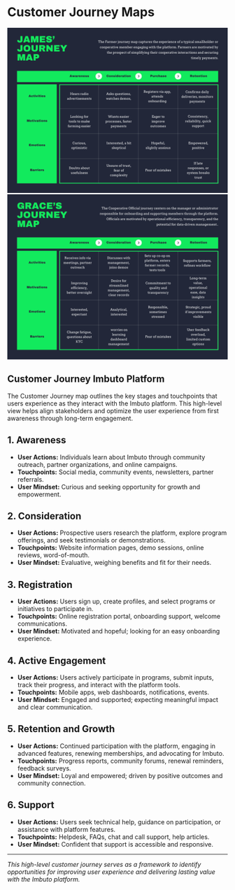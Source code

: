 # Customer Journey Maps

![Farmer Persona](./images/fjm.png)
![Farmer Persona](./images/cjm.png)

## Customer Journey Imbuto Platform

The Customer Journey map outlines the key stages and touchpoints that users experience as they interact with the Imbuto platform. This high-level view helps align stakeholders and optimize the user experience from first awareness through long-term engagement.

## 1. Awareness
- **User Actions:** Individuals learn about Imbuto through community outreach, partner organizations, and online campaigns.
- **Touchpoints:** Social media, community events, newsletters, partner referrals.
- **User Mindset:** Curious and seeking opportunity for growth and empowerment.

## 2. Consideration
- **User Actions:** Prospective users research the platform, explore program offerings, and seek testimonials or demonstrations.
- **Touchpoints:** Website information pages, demo sessions, online reviews, word-of-mouth.
- **User Mindset:** Evaluative, weighing benefits and fit for their needs.

## 3. Registration
- **User Actions:** Users sign up, create profiles, and select programs or initiatives to participate in.
- **Touchpoints:** Online registration portal, onboarding support, welcome communications.
- **User Mindset:** Motivated and hopeful; looking for an easy onboarding experience.

## 4. Active Engagement
- **User Actions:** Users actively participate in programs, submit inputs, track their progress, and interact with the platform tools.
- **Touchpoints:** Mobile apps, web dashboards, notifications, events.
- **User Mindset:** Engaged and supported; expecting meaningful impact and clear communication.

## 5. Retention and Growth
- **User Actions:** Continued participation with the platform, engaging in advanced features, renewing memberships, and advocating for Imbuto.
- **Touchpoints:** Progress reports, community forums, renewal reminders, feedback surveys.
- **User Mindset:** Loyal and empowered; driven by positive outcomes and community connection.

## 6. Support
- **User Actions:** Users seek technical help, guidance on participation, or assistance with platform features.
- **Touchpoints:** Helpdesk, FAQs, chat and call support, help articles.
- **User Mindset:** Confident that support is accessible and responsive.

---

*This high-level customer journey serves as a framework to identify opportunities for improving user experience and delivering lasting value with the Imbuto platform.*
